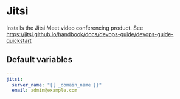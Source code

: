 # Jitsi

Installs the Jitsi Meet video conferencing product. See https://jitsi.github.io/handbook/docs/devops-guide/devops-guide-quickstart

<!--ROLEVARS-->
## Default variables
```yaml
---
jitsi:
  server_name: "{{ _domain_name }}"
  email: admin@example.com
```

<!--ENDROLEVARS-->
